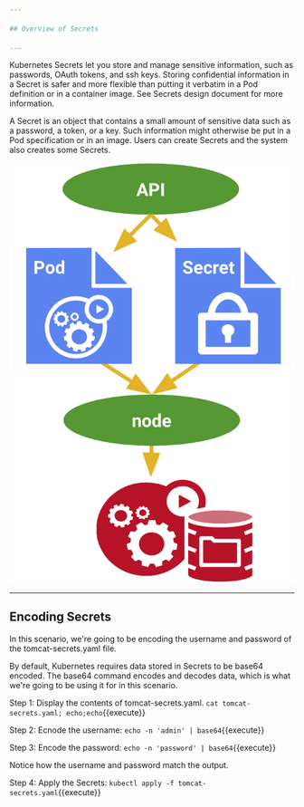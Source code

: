 ```yaml
---

## Overview of Secrets 

---
```


Kubernetes Secrets let you store and manage sensitive information, such as passwords, OAuth tokens, and ssh keys. Storing confidential information in a Secret is safer and more flexible than putting it verbatim in a Pod definition or in a container image. See Secrets design document for more information.

A Secret is an object that contains a small amount of sensitive data such as a password, a token, or a key. Such information might otherwise be put in a Pod specification or in an image. Users can create Secrets and the system also creates some Secrets.

![Kubernetes Secrets Diagram](./assets/k8s-secrets.png)

---

## Encoding Secrets

In this scenario, we're going to be encoding the username and password of the tomcat-secrets.yaml file. 

By default, Kubernetes requires data stored in Secrets to be base64 encoded. The base64 command encodes and decodes data, which is what we're going to be using it for in this scenario.  

Step 1:
Display the contents of tomcat-secrets.yaml. 
`cat tomcat-secrets.yaml; echo;echo`{{execute}}

Step 2:
Ecnode the username:
`echo -n 'admin' | base64`{{execute}}

Step 3:
Encode the password:
`echo -n 'password' | base64`{{execute}}


Notice how the username and password match the output.  


Step 4:
Apply the Secrets:
`kubectl apply -f tomcat-secrets.yaml`{{execute}}
